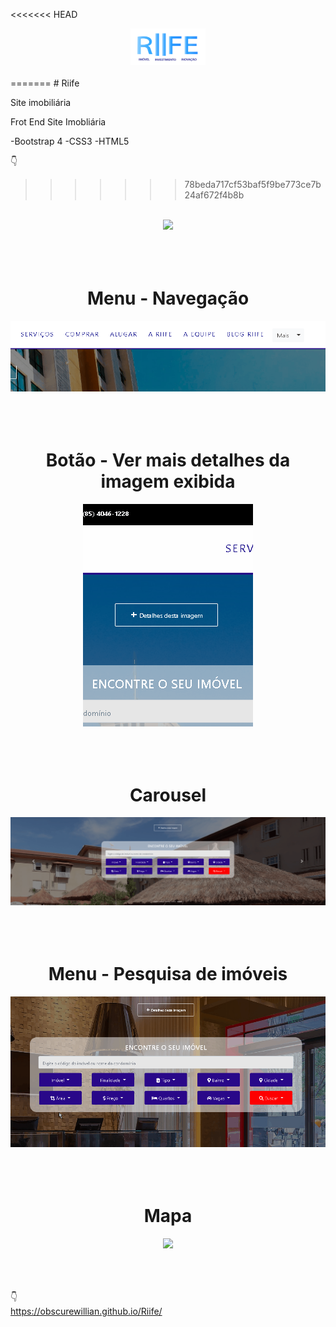 <<<<<<< HEAD

<div align='center'>
    <img width="120" src="imagens/rife.png"></img><br><br>
</div>
=======
# Riife

Site imobiliária

Frot End Site Imobliária

-Bootstrap 4
-CSS3
-HTML5


👇
>>>>>>> 78beda717cf53baf5f9be773ce7b24af672f4b8b

<br>
<div align='center'>
    <img src='imagens/site.gif'></img><br><br><br><br> 
</div>

<div align='center'>
    <h1>Menu - Navegação</h1>
    <img src='imagens/menu-navegacao.gif'></img><br><br><br><br> 
</div>

<div align='center'>
    <h1>Botão - Ver mais detalhes da imagem exibida</h1>
    <img src='imagens/hover-img.gif'><br><br><br><br> 
</div>

<div align='center'>
    <h1>Carousel</h1>
    <img src="imagens/carousel.gif"></img><br><br><br><br>
</div>

<div align='center'>
    <h1>Menu - Pesquisa de imóveis</h1>
    <img src="imagens/menu-carousel.gif"></img><br><br><br><br>
</div>

<div align='center'>
    <h1>Mapa</h1>
    <img src="imagens/mapa.gif"></img><br><br><br><br>
</div>


👇<br>
https://obscurewillian.github.io/Riife/

